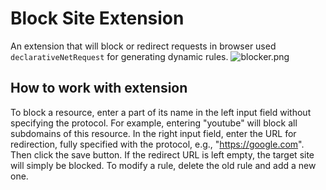 # Block Site Extension
An extension that will block or redirect requests in browser used `declarativeNetRequest` for generating dynamic rules.
![blocker.png](/images/blocker.png "blocker")
## How to work with extension
To block a resource, enter a part of its name in the left input field without specifying the protocol. For example, entering "youtube" will block all subdomains of this resource. In the right input field, enter the URL for redirection, fully specified with the protocol, e.g., "https://google.com". Then click the save button. If the redirect URL is left empty, the target site will simply be blocked. To modify a rule, delete the old rule and add a new one.